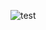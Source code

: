 ![test](https://user-images.githubusercontent.com/34118860/163756277-b49c6675-a101-4910-a2f8-452c0094e6ed.svg)

